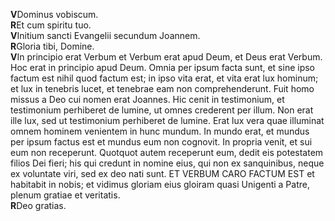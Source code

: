 **V**Dominus vobiscum.  
**R**Et cum spiritu tuo.  
**V**Initium sancti Evangelii secundum Joannem.  
**R**Gloria tibi, Domine.  
**V**In principio erat Verbum et Verbum erat apud Deum, et Deus erat
Verbum. Hoc erat in principio apud Deum. Omnia per ipsum facta sunt, et
sine ipso factum est nihil quod factum est; in ipso vita erat, et vita
erat lux hominum; et lux in tenebris lucet, et tenebrae eam non
comprehenderunt. Fuit homo missus a Deo cui nomen erat Joannes. Hic
cenit in testimonium, et testimonium perhiberet de lumine, ut omnes
crederent per illum. Non erat ille lux, sed ut testimonium perhiberet de
lumine. Erat lux vera quae illuminat omnem hominem venientem in hunc
mundum. In mundo erat, et mundus per ipsum factus est et mundus eum non
cognovit. In propria venit, et sui eum non receperunt. Quotquot autem
receperunt eum, dedit eis potestatem filios Dei fieri; his qui credunt
in nomine eius, qui non ex sanquinibus, neque ex voluntate viri, sed ex
deo nati sunt. ET VERBUM CARO FACTUM EST et habitabit in nobis; et
vidimus gloriam eius gloiram quasi Unigenti a Patre, plenum gratiae et
veritatis.  
**R**Deo gratias.
